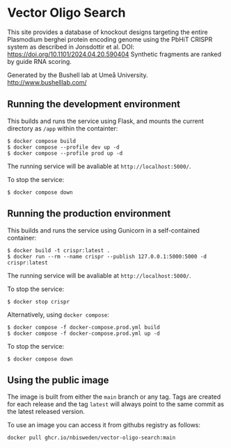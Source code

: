 # Vector Oligo Search

This site provides a database of knockout designs targeting the entire Plasmodium berghei protein encoding genome using the PbHiT CRISPR system as described in Jonsdottir et al. DOI: <https://doi.org/10.1101/2024.04.20.590404> Synthetic fragments are ranked by guide RNA scoring.

Generated by the Bushell lab at Umeå University. <http://www.bushelllab.com/>

## Running the development environment

This builds and runs the service using Flask, and mounts the current
directory as `/app` within the containter:

```shell
$ docker compose build
$ docker compose --profile dev up -d
$ docker compose --profile prod up -d
```

The running service will be avaliable at `http://localhost:5000/`.

To stop the service:

```shell
$ docker compose down
```

## Running the production environment

This builds and runs the service using Gunicorn in a self-contained
container:

```shell
$ docker build -t crispr:latest .
$ docker run --rm --name crispr --publish 127.0.0.1:5000:5000 -d crispr:latest
```

The running service will be avaliable at `http://localhost:5000/`.

To stop the service:

```shell
$ docker stop crispr
```

Alternatively, using `docker compose`:

```shell
$ docker compose -f docker-compose.prod.yml build
$ docker compose -f docker-compose.prod.yml up -d
```

To stop the service:

```shell
$ docker compose down
```

## Using the public image
The image is built from either the `main` branch or any tag. Tags are created for each release and the tag `latest` will always point to the same commit as the latest released version.

To use an image you can access it from githubs registry as follows:
```sh
docker pull ghcr.io/nbisweden/vector-oligo-search:main
```